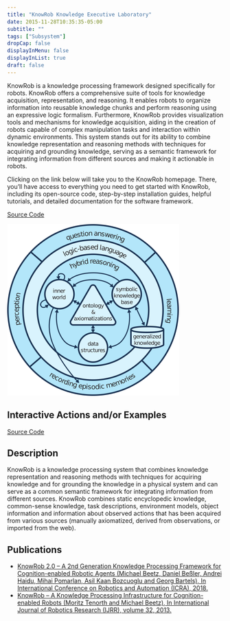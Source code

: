 ```yaml
---
title: "KnowRob Knowledge Executive Laboratory"
date: 2015-11-28T10:35:35-05:00
subtitle: ""
tags: ["Subsystem"]
dropCap: false
displayInMenu: false
displayInList: true
draft: false
---
```


KnowRob is a knowledge processing framework designed specifically for robots.
KnowRob offers a comprehensive suite of tools for knowledge acquisition,
representation, and reasoning. It enables robots to organize information into reusable
knowledge chunks and perform reasoning using an expressive logic formalism.
Furthermore, KnowRob provides visualization tools and mechanisms for knowledge
acquisition, aiding in the creation of robots capable of complex manipulation tasks
and interaction within dynamic environments. This system stands out for its ability
to combine knowledge representation and reasoning methods with techniques for
acquiring and grounding knowledge, serving as a semantic framework for integrating
information from different sources and making it actionable in robots.


Clicking on the link below will take you to the KnowRob homepage. There, you’ll
have access to everything you need to get started with KnowRob, including its
open-source code, step-by-step installation guides, helpful tutorials, and detailed
documentation for the software framework.

<div class="hidde-after-preview">
<!-- <a class="btn btn-primary" target="_blank" href="">Run Code</a> -->
<a class="btn btn-success" target="_blank" href="https://github.com/knowrob/knowrob">Source Code</a>
</div>

<!--more-->


![](knowrob2.png)


Interactive Actions and/or Examples
---

<div>
<!-- <a class="btn btn-primary" target="_blank" href="">Run Code</a> -->
<a class="btn btn-success" target="_blank" href="https://github.com/knowrob/knowrob">Source Code</a>
</div>
 

Description
---

KnowRob is a knowledge processing system that combines knowledge representation and reasoning methods with techniques for acquiring knowledge and for grounding the knowledge in a physical system and can serve as a common semantic framework for integrating information from different sources. KnowRob combines static encyclopedic knowledge, common-sense knowledge, task descriptions, environment models, object information and information about observed actions that has been acquired from various sources (manually axiomatized, derived from observations, or imported from the web).

Publications
---

- [KnowRob 2.0 – A 2nd Generation Knowledge Processing Framework for Cognition-enabled Robotic Agents (Michael Beetz, Daniel Beßler, Andrei Haidu, Mihai Pomarlan, Asil Kaan Bozcuoglu and Georg Bartels), In International Conference on Robotics and Automation (ICRA), 2018.](https://ai.uni-bremen.de/papers/beetz18knowrob.pdf)
- [KnowRob – A Knowledge Processing Infrastructure for Cognition-enabled Robots (Moritz Tenorth and Michael Beetz), In International Journal of Robotics Research (IJRR), volume 32, 2013.](https://journals.sagepub.com/doi/full/10.1177/0278364913481635)


  


